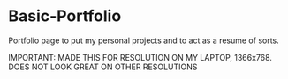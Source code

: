 # Basic-Portfolio

Portfolio page to put my personal projects and to act as a resume of sorts.

IMPORTANT:  MADE THIS FOR RESOLUTION ON MY LAPTOP, 1366x768.  DOES NOT LOOK GREAT ON OTHER RESOLUTIONS